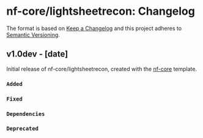 # nf-core/lightsheetrecon: Changelog

The format is based on [Keep a Changelog](https://keepachangelog.com/en/1.0.0/)
and this project adheres to [Semantic Versioning](https://semver.org/spec/v2.0.0.html).

## v1.0dev - [date]

Initial release of nf-core/lightsheetrecon, created with the [nf-core](https://nf-co.re/) template.

### `Added`

### `Fixed`

### `Dependencies`

### `Deprecated`
